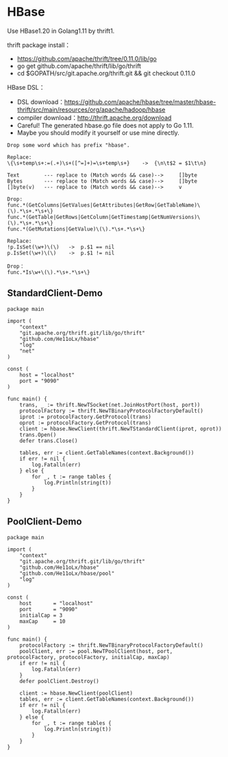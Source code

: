 # HBase
Use HBase1.20 in Golang1.11 by thrift1.

thrift package install：
- https://github.com/apache/thrift/tree/0.11.0/lib/go
- go get github.com/apache/thrift/lib/go/thrift
- cd $GOPATH/src/git.apache.org/thrift.git && git checkout 0.11.0

HBase DSL：
- DSL download：https://github.com/apache/hbase/tree/master/hbase-thrift/src/main/resources/org/apache/hadoop/hbase
- compiler download：http://thrift.apache.org/download
- Careful! The generated hbase.go file does not apply to Go 1.11.
- Maybe you should modify it yourself or use mine directly.

```
Drop some word which has prefix "hbase".

Replace:
\{\s+temp\s+:=(.+)\s+([^=]+)=\s+temp\s+}    ->  {\n\t$2 = $1\t\n}

Text        --- replace to (Match words && case)-->     []byte
Bytes       --- replace to (Match words && case)-->     []byte
[]byte(v)   --- replace to (Match words && case)-->     v

Drop:
func.*(GetColumns|GetValues|GetAttributes|GetRow|GetTableName)\(\).*\s+.*\s+\}
func.*(GetTable|GetRows|GetColumn|GetTimestamp|GetNumVersions)\(\).*\s+.*\s+\}
func.*(GetMutations|GetValue)\(\).*\s+.*\s+\}

Replace:
!p.IsSet(\w+)\(\)   ->  p.$1 == nil
p.IsSet(\w+)\(\)    ->  p.$1 != nil

Drop：
func.*Is\w+\(\).*\s+.*\s+\}
```

## StandardClient-Demo
```
package main

import (
	"context"
	"git.apache.org/thrift.git/lib/go/thrift"
	"github.com/He11oLx/hbase"
	"log"
	"net"
)

const (
	host = "localhost"
	port = "9090"
)

func main() {
	trans, _ := thrift.NewTSocket(net.JoinHostPort(host, port))
	protocolFactory := thrift.NewTBinaryProtocolFactoryDefault()
	iprot := protocolFactory.GetProtocol(trans)
	oprot := protocolFactory.GetProtocol(trans)
	client := hbase.NewClient(thrift.NewTStandardClient(iprot, oprot))
	trans.Open()
	defer trans.Close()

	tables, err := client.GetTableNames(context.Background())
	if err != nil {
		log.Fatalln(err)
	} else {
		for _, t := range tables {
			log.Println(string(t))
		}
	}
}

```

## PoolClient-Demo
```
package main

import (
	"context"
	"git.apache.org/thrift.git/lib/go/thrift"
	"github.com/He11oLx/hbase"
	"github.com/He11oLx/hbase/pool"
	"log"
)

const (
	host       = "localhost"
	port       = "9090"
	initialCap = 3
	maxCap     = 10
)

func main() {
	protocolFactory := thrift.NewTBinaryProtocolFactoryDefault()
	poolClient, err := pool.NewTPoolClient(host, port, protocolFactory, protocolFactory, initialCap, maxCap)
	if err != nil {
		log.Fatalln(err)
	}
	defer poolClient.Destroy()

	client := hbase.NewClient(poolClient)
	tables, err := client.GetTableNames(context.Background())
	if err != nil {
		log.Fatalln(err)
	} else {
		for _, t := range tables {
			log.Println(string(t))
		}
	}
}

```